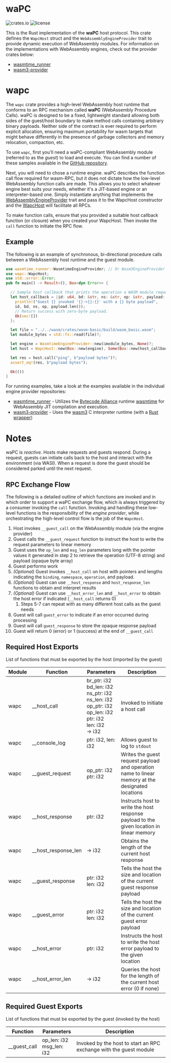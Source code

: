 # waPC

![crates.io](https://img.shields.io/crates/v/wapc.svg)
![license](https://img.shields.io/crates/l/wapc.svg)

This is the Rust implementation of the **waPC** host protocol. This crate defines the `WapcHost` struct and the `WebAssemblyEngineProvider` trait to provide dynamic execution of WebAssembly modules. For information on the implementations with WebAssembly engines, check out the provider crates below:

- [wasmtime_runner](https://github.com/wapc/wapc-rs/blob/master/crates/wasmtime_runner)
- [wasm3-provider](https://github.com/wapc/wapc-rs/blob/master/crates/wasm3-provider)

# wapc

The `wapc` crate provides a high-level WebAssembly host runtime that conforms to an RPC mechanism called **waPC** (WebAssembly Procedure Calls). waPC is designed to be a fixed, lightweight standard allowing both sides of the guest/host boundary to make method calls containing arbitrary binary payloads. Neither side
of the contract is ever required to perform explicit allocation, ensuring maximum portability for wasm targets that might behave differently in the presence of garbage collectors and memory
relocation, compaction, etc.

To use `wapc`, first you'll need a waPC-compliant WebAssembly module (referred to as the _guest_) to load and execute. You can find a number of these samples available in the [GitHub repository](https://github.com/wapc/wapc-rs/blob/master/wasm/crates/).

Next, you will need to chose a runtime engine. waPC describes the function call flow required for wasm-RPC, but it does not dictate how the low-level WebAssembly function calls are made. This allows you to select whatever engine best suits your needs, whether it's a JIT-based engine or an interpreter-based one. Simply instantiate anything that implements the
[WebAssemblyEngineProvider](https://docs.rs/wapc/latest/wapc/trait.WebAssemblyEngineProvider.html) trait and pass it to the WapcHost constructor and the [WapcHost](https://docs.rs/wapc/latest/wapc/struct.WapcHost.html) will facilitate all RPCs.

To make function calls, ensure that you provided a suitable host callback function (or closure) when you created your WapcHost. Then invoke the `call` function to initiate the RPC flow.

## Example

The following is an example of synchronous, bi-directional procedure calls between a WebAssembly host runtime and the guest module.

```rust
use wasmtime_runner::WasmtimeEngineProvider; // Or Wasm3EngineProvider
use wapc::WapcHost;
use std::error::Error;
pub fn main() -> Result<(), Box<dyn Error>> {

  // Sample host callback that prints the operation a WASM module requested.
  let host_callback = |id: u64, bd: &str, ns: &str, op: &str, payload: &[u8]| {
    println!("Guest {} invoked '{}->{}:{}' with a {} byte payload",
    id, bd, ns, op, payload.len());
    // Return success with zero-byte payload.
    Ok(vec![])
  };

  let file = "../../wasm/crates/wasm-basic/build/wasm_basic.wasm";
  let module_bytes = std::fs::read(file)?;

  let engine = WasmtimeEngineProvider::new(&module_bytes, None)?;
  let host = WapcHost::new(Box::new(engine), Some(Box::new(host_callback)))?;

  let res = host.call("ping", b"payload bytes")?;
  assert_eq!(res, b"payload bytes");

  Ok(())
}
```

For running examples, take a look at the examples available in the individual engine provider
repositories:

- [wasmtime_runner](https://github.com/wapc/wapc-rs/blob/master/crates/wasmtime_runner/examples) - Utilizes the [Bytecode Alliance](https://bytecodealliance.org/) runtime [wasmtime](https://github.com/bytecodealliance/wasmtime) for WebAssembly JIT compilation and execution.
- [wasm3-provider](https://github.com/wapc/wapc-rs/blob/master/crates/wasm3-provider/examples) - Uses the [wasm3](https://github.com/wasm3) C interpreter runtime (with a [Rust wrapper](https://github.com/wasm3/wasm3-rs))

# Notes

waPC is _reactive_. Hosts make requests and guests respond. During a request, guests can initiate calls back to the host and interact with the environment (via WASI). When a request is done the guest should be considered parked until the next request.

## RPC Exchange Flow

The following is a detailed outline of which functions are invoked and in which order to support
a waPC exchange flow, which is always triggered by a consumer invoking the `call` function. Invoking
and handling these low-level functions is the responsibility of the _engine provider_, while
orchestrating the high-level control flow is the job of the `WapcHost`.

1. Host invokes `__guest_call` on the WebAssembly module (via the engine provider)
1. Guest calls the `__guest_request` function to instruct the host to write the request parameters to linear memory
1. Guest uses the `op_len` and `msg_len` parameters long with the pointer values it generated in step 2 to retrieve the operation (UTF-8 string) and payload (opaque byte array)
1. Guest performs work
1. _(Optional)_ Guest invokes `__host_call` on host with pointers and lengths indicating the `binding`, `namespace`, `operation`, and payload.
1. _(Optional)_ Guest can use `__host_response` and `host_response_len` functions to obtain and interpret results
1. _(Optional)_ Guest can use `__host_error_len` and `__host_error` to obtain the host error if indicated (`__host_call` returns 0)
   1. Steps 5-7 can repeat with as many different host calls as the guest needs
1. Guest will call `guest_error` to indicate if an error occurred during processing
1. Guest will call `guest_response` to store the opaque response payload
1. Guest will return 0 (error) or 1 (success) at the end of `__guest_call`

## Required Host Exports

List of functions that must be exported by the host (imported by the guest)

| Module | Function              | Parameters                                                                                                                       | Description                                                                                      |
| ------ | --------------------- | -------------------------------------------------------------------------------------------------------------------------------- | ------------------------------------------------------------------------------------------------ |
| wapc   | \_\_host_call         | br_ptr: i32<br/>bd_len: i32<br/>ns_ptr: i32<br/>ns_len: i32<br/>op_ptr: i32<br/>op_len: i32<br/>ptr: i32<br/>len: i32<br/>-> i32 | Invoked to initiate a host call                                                                  |
| wapc   | \_\_console_log       | ptr: i32, len: i32                                                                                                               | Allows guest to log to `stdout`                                                                  |
| wapc   | \_\_guest_request     | op_ptr: i32<br/>ptr: i32                                                                                                         | Writes the guest request payload and operation name to linear memory at the designated locations |
| wapc   | \_\_host_response     | ptr: i32                                                                                                                         | Instructs host to write the host response payload to the given location in linear memory         |
| wapc   | \_\_host_response_len | -> i32                                                                                                                           | Obtains the length of the current host response                                                  |
| wapc   | \_\_guest_response    | ptr: i32<br/>len: i32                                                                                                            | Tells the host the size and location of the current guest response payload                       |
| wapc   | \_\_guest_error       | ptr: i32<br/>len: i32                                                                                                            | Tells the host the size and location of the current guest error payload                          |
| wapc   | \_\_host_error        | ptr: i32                                                                                                                         | Instructs the host to write the host error payload to the given location                         |
| wapc   | \_\_host_error_len    | -> i32                                                                                                                           | Queries the host for the length of the current host error (0 if none)                            |

## Required Guest Exports

List of functions that must be exported by the guest (invoked by the host)

| Function       | Parameters                   | Description                                                        |
| -------------- | ---------------------------- | ------------------------------------------------------------------ |
| \_\_guest_call | op_len: i32<br/>msg_len: i32 | Invoked by the host to start an RPC exchange with the guest module |
